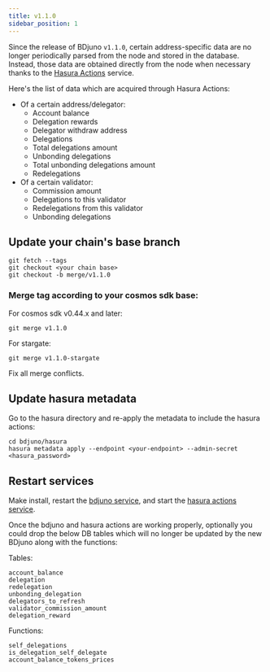 ```yaml
---
title: v1.1.0
sidebar_position: 1
---
```


Since the release of BDjuno ```v1.1.0```, certain address-specific data are no longer periodically parsed from the node and stored in the database. 
Instead, those data are obtained directly from the node when necessary thanks to the [Hasura Actions](https://hasura.io/docs/latest/graphql/core/actions/index.html) service.

Here's the list of data which are acquired through Hasura Actions:
- Of a certain address/delegator:
    - Account balance
    - Delegation rewards
    - Delegator withdraw address
    - Delegations
    - Total delegations amount
    - Unbonding delegations
    - Total unbonding delegations amount
    - Redelegations
- Of a certain validator:
    - Commission amount
    - Delegations to this validator
    - Redelegations from this validator
    - Unbonding delegations

## Update your chain's base branch
```
git fetch --tags
git checkout <your chain base>
git checkout -b merge/v1.1.0
```
### Merge tag according to your cosmos sdk base: 
For cosmos sdk v0.44.x and later:
```
git merge v1.1.0
```
For stargate:
```
git merge v1.1.0-stargate
```
Fix all merge conflicts.

## Update hasura metadata
Go to the hasura directory and re-apply the metadata to include the hasura actions:
```
cd bdjuno/hasura
hasura metadata apply --endpoint <your-endpoint> --admin-secret <hasura_password>
```

## Restart services
Make install, restart the [bdjuno service](../setup.md#running-bdjuno), and 
start the [hasura actions service](../hasura.md#start-hasura-actions). 

Once the bdjuno and hasura actions are working properly, optionally
you could drop the below DB tables which will no longer be updated by the new BDjuno along with the functions:

Tables: 
```
account_balance
delegation
redelegation
unbonding_delegation
delegators_to_refresh
validator_commission_amount
delegation_reward
```

Functions:
```
self_delegations
is_delegation_self_delegate
account_balance_tokens_prices
```